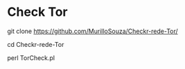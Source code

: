 # Check Tor

 git clone https://github.com/MurilloSouza/Checkr-rede-Tor/

 cd Checkr-rede-Tor
 
 perl TorCheck.pl
